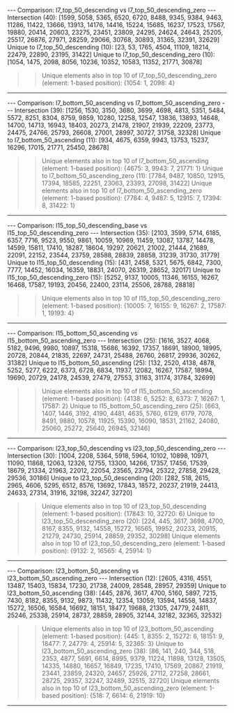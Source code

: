 --- Comparison: l7_top_50_descending vs l7_top_50_descending_zero ---
Intersection (40): [1599, 5058, 5365, 6520, 6720, 8488, 9345, 9384, 9463, 11286, 11422, 13666, 13913, 14176, 14416, 15224, 15685, 16237, 17523, 17567, 19880, 20414, 20603, 23275, 23451, 23809, 24295, 24624, 24643, 25205, 25517, 26876, 27971, 28259, 29066, 30768, 30893, 31365, 32391, 32629]
Unique to l7_top_50_descending (10): [23, 53, 1765, 4504, 11109, 18214, 22479, 22890, 23195, 31422]
Unique to l7_top_50_descending_zero (10): [1054, 1475, 2098, 8056, 10236, 10352, 10583, 11352, 21771, 30878]
  >> Unique elements also in top 10 of l7_top_50_descending_zero (element: 1-based position): {1054: 1, 2098: 4}
---------------------------------------------------------------------

--- Comparison: l7_bottom_50_ascending vs l7_bottom_50_ascending_zero ---
Intersection (39): [1256, 1530, 3150, 3680, 3699, 4698, 4813, 5351, 5484, 5572, 8251, 8304, 8759, 9859, 10280, 12258, 12547, 13836, 13893, 14648, 14700, 14713, 16943, 18403, 20273, 21478, 21907, 21939, 22209, 23773, 24475, 24766, 25793, 26608, 27001, 28997, 30727, 31758, 32328]
Unique to l7_bottom_50_ascending (11): [934, 4675, 6359, 9943, 13753, 15237, 16296, 17015, 21771, 25450, 28678]
  >> Unique elements also in top 10 of l7_bottom_50_ascending (element: 1-based position): {4675: 3, 9943: 7, 21771: 1}
Unique to l7_bottom_50_ascending_zero (11): [7784, 9487, 10850, 12915, 17394, 18585, 22251, 23063, 23393, 27098, 31422]
  >> Unique elements also in top 10 of l7_bottom_50_ascending_zero (element: 1-based position): {7784: 4, 9487: 5, 12915: 7, 17394: 8, 31422: 1}
-------------------------------------------------------------------------

--- Comparison: l15_top_50_descending_base vs l15_top_50_descending_zero ---
Intersection (35): [2103, 3599, 5714, 6185, 6357, 7716, 9523, 9550, 9861, 10059, 10969, 11459, 13087, 13787, 14478, 14599, 15811, 17410, 18287, 18604, 19297, 20621, 21002, 21444, 21689, 22091, 22152, 23544, 23759, 28588, 28839, 28858, 31239, 31730, 31779]
Unique to l15_top_50_descending (15): [431, 2458, 5321, 5675, 6842, 7300, 7777, 14452, 16034, 16359, 18831, 24070, 26319, 28652, 32017]
Unique to l15_top_50_descending_zero (15): [5252, 9137, 10005, 11346, 16155, 16267, 16468, 17587, 19193, 20456, 22400, 23114, 25506, 28788, 28818]
  >> Unique elements also in top 10 of l15_top_50_descending_zero (element: 1-based position): {10005: 7, 16155: 9, 16267: 2, 17587: 1, 19193: 4}
-----------------------------------------------------------------------

--- Comparison: l15_bottom_50_ascending vs l15_bottom_50_ascending_zero ---
Intersection (25): [1616, 3527, 4068, 5182, 9496, 9980, 10897, 15318, 15686, 16392, 17357, 18691, 18900, 18995, 20728, 20844, 21835, 22697, 24731, 25488, 26760, 26817, 29936, 30262, 31382]
Unique to l15_bottom_50_ascending (25): [132, 2520, 4138, 4878, 5252, 5277, 6222, 6373, 6728, 6834, 11937, 12082, 16267, 17587, 18994, 19690, 20729, 24178, 24539, 27479, 27553, 31163, 31174, 31784, 32699]
  >> Unique elements also in top 10 of l15_bottom_50_ascending (element: 1-based position): {4138: 6, 5252: 8, 6373: 7, 16267: 1, 17587: 2}
Unique to l15_bottom_50_ascending_zero (25): [663, 1407, 1446, 3192, 4190, 4481, 4635, 5760, 6129, 6179, 7078, 8491, 9880, 10578, 11925, 15390, 16090, 18531, 21162, 24080, 25060, 25272, 25640, 26945, 32146]
---------------------------------------------------------------------------

--- Comparison: l23_top_50_descending vs l23_top_50_descending_zero ---
Intersection (30): [1004, 2208, 5364, 5918, 5964, 10102, 10898, 10971, 11090, 11868, 12063, 12326, 12755, 13300, 14266, 17357, 17456, 17539, 18679, 21334, 21963, 22012, 22054, 23565, 23794, 25322, 27858, 29428, 29536, 30186]
Unique to l23_top_50_descending (20): [282, 518, 2615, 2965, 4606, 5295, 6512, 8576, 13692, 17843, 18572, 20237, 21919, 24413, 24633, 27314, 31916, 32198, 32247, 32720]
  >> Unique elements also in top 10 of l23_top_50_descending (element: 1-based position): {17843: 10, 32720: 6}
Unique to l23_top_50_descending_zero (20): [224, 445, 3617, 3698, 4700, 8167, 8355, 9132, 14558, 15272, 16565, 19952, 20233, 20915, 21279, 24730, 25914, 28859, 29352, 30298]
  >> Unique elements also in top 10 of l23_top_50_descending_zero (element: 1-based position): {9132: 2, 16565: 4, 25914: 1}
-----------------------------------------------------------------------

--- Comparison: l23_bottom_50_ascending vs l23_bottom_50_ascending_zero ---
Intersection (12): [2605, 4316, 4551, 13487, 15403, 15834, 17230, 21738, 24009, 28548, 28957, 29359]
Unique to l23_bottom_50_ascending (38): [445, 2876, 3617, 4700, 5160, 5897, 7215, 7430, 8182, 8355, 9132, 9873, 11432, 12354, 13059, 13594, 14558, 14837, 15272, 16506, 16584, 16692, 18151, 18477, 19688, 21305, 24779, 24811, 25246, 25338, 25914, 28737, 28859, 28905, 32144, 32182, 32365, 32532]
  >> Unique elements also in top 10 of l23_bottom_50_ascending (element: 1-based position): {445: 1, 8355: 2, 15272: 6, 18151: 9, 18477: 7, 24779: 4, 25914: 5, 32365: 3}
Unique to l23_bottom_50_ascending_zero (38): [86, 141, 240, 344, 518, 2353, 4877, 5691, 6614, 8995, 9379, 11224, 11898, 13128, 13505, 14335, 14880, 16657, 16849, 17235, 17410, 17569, 20867, 21919, 23441, 23859, 24320, 24657, 25926, 27112, 27258, 28661, 28725, 29357, 32247, 32489, 32515, 32720]
  >> Unique elements also in top 10 of l23_bottom_50_ascending_zero (element: 1-based position): {518: 7, 6614: 6, 21919: 10}
---------------------------------------------------------------------------
